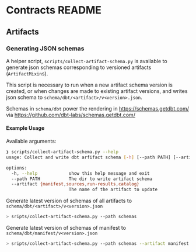 # Contracts README


## Artifacts

### Generating JSON schemas
A helper script, `scripts/collect-artifact-schema.py` is available to generate json schemas corresponding to versioned artifacts (`ArtifactMixin`s).

This script is necessary to run when a new artifact schema version is created, or when changes are made to existing artifact versions, and writes json schema to `schema/dbt/<artifact>/v<version>.json`.

Schemas in `schema/dbt` power the rendering in https://schemas.getdbt.com/ via https://github.com/dbt-labs/schemas.getdbt.com/

#### Example Usage

Available arguments:
```sh
❯ scripts/collect-artifact-schema.py --help
usage: Collect and write dbt arfifact schema [-h] [--path PATH] [--artifact {manifest,sources,run-results,catalog}]

options:
  -h, --help            show this help message and exit
  --path PATH           The dir to write artifact schema
  --artifact {manifest,sources,run-results,catalog}
                        The name of the artifact to update
```

Generate latest version of schemas of all artifacts to `schema/dbt/<artifact>/v<version>.json`
```sh
> sripts/collect-artifact-schema.py --path schemas
```

Generate latest version of schemas of manifest to `schema/dbt/manifest/v<version>.json`
```sh
> sripts/collect-artifact-schema.py --path schemas --artifact manifest
```
